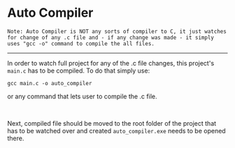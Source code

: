 # Auto Compiler
`Note: Auto Compiler is NOT any sorts of compiler to C, it just watches for change of any .c file and - if any change was made - it simply uses "gcc -o" command to compile the all files.`

---
In order to watch full project for any of the .c file changes, this project's `main.c` has to be compiled. To do that simply use:
```
gcc main.c -o auto_compiler
```
or any command that lets user to compile the .c file.

<br>

Next, compiled file should be moved to the root folder of the project that has to be watched over and created `auto_compiler.exe` needs to be opened there.